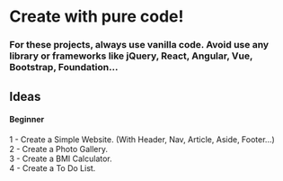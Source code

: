 # Create with pure code!

### For these projects, always use vanilla code. Avoid use any library or frameworks like jQuery, React, Angular, Vue, Bootstrap, Foundation...

## Ideas

#### Beginner
1 - Create a Simple Website. (With Header, Nav, Article, Aside, Footer...) <br>
2 - Create a Photo Gallery. <br>
3 - Create a BMI Calculator. <br>
4 - Create a To Do List. <br>
